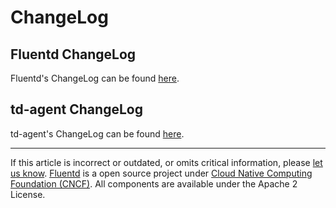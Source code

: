 # ChangeLog


## Fluentd ChangeLog

Fluentd's ChangeLog can be found
[here](https://github.com/fluent/fluentd/blob/master/CHANGELOG.md).


## td-agent ChangeLog

td-agent's ChangeLog can be found
[here](http://docs.treasuredata.com/articles/td-agent-changelog).


------------------------------------------------------------------------

If this article is incorrect or outdated, or omits critical information,
please [let us know](https://github.com/fluent/fluentd-docs/issues?state=open).
[Fluentd](http://www.fluentd.org/) is a open source project under [Cloud
Native Computing Foundation (CNCF)](https://cncf.io/). All components
are available under the Apache 2 License.

